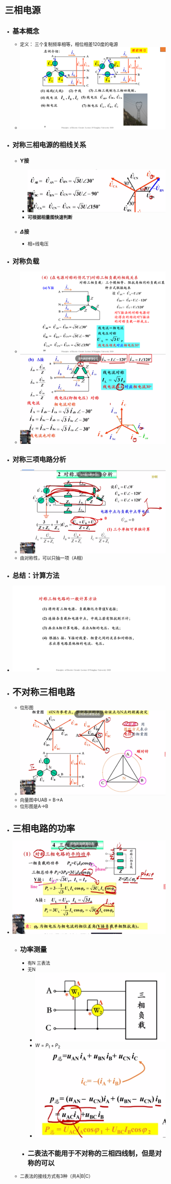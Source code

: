 # 三相电源
-   ##  基本概念
    -   定义： 三个复制频率相等，相位相差120度的电源
    -   ![](Pics/2020-06-01-08-12-24.png)
-   ## 对称三相电源的相线关系
    -   ### Y接
        -   ![](Pics/2020-06-01-08-15-06.png)
        -   **可根据相量图快速判断**
    -   ### $\Delta$接
        -   相=线电压
-   ## 对称负载
    -   ![](Pics/2020-06-01-08-22-08.png)   
    -   ![](Pics/2020-06-01-08-24-27.png)
-   ## 对称三项电路分析
    -   ![](Pics/2020-06-01-08-33-00.png)
    -   由对称性，可以只抽一项（A相）
-   ## 总结：计算方法
-   ![](Pics/2020-06-01-08-53-32.png)
-   # 不对称三相电路
    -   位形图
    -   ![](Pics/2020-06-01-09-01-27.png)
    -  向量图中UAB = B->A
    -  位形图是A->B
 -  # 三相电路的功率
 -  ![](Pics/2020-06-01-09-21-16.png)
    -  ## 功率测量
       -  有N 三表法
       -  无N
          -  ![](Pics/2020-06-01-09-29-37.png)
          - $W =  P_1 +P_2$
          - ![](Pics/%20$P=U_{AN}$.png)
        - ## **二表法不能用于不对称的三相四线制，但是对称的可以**
      - 二表法的接线方式有3种（共A|B|C）
           


